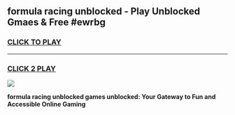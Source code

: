
## formula racing unblocked - Play Unblocked Gmaes & Free #ewrbg
<h3>
<a href="https://news.freeplayer.one?title=formula_racing_unblocked&ref=26F">CLICK TO PLAY</a></h3>
<hr>

<h3>
<a href="https://news.freeplayer.one?title=formula_racing_unblocked&ref=26F">CLICK 2 PLAY</a>
  
</h3>

<a href="https://news.freeplayer.one?title=formula_racing_unblocked&ref=26F/"><img src="https://clearcache.store/games.png"></a>


**formula racing unblocked games unblocked: Your Gateway to Fun and Accessible Online Gaming**
